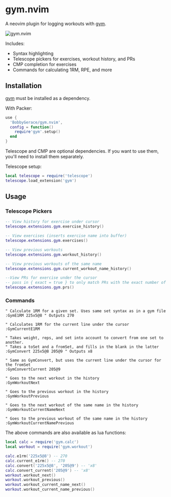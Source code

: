 # gym.nvim

A neovim plugin for logging workouts with [gym](https://github.com/BobbyGerace/gym).

![gym.nvim](https://github.com/user-attachments/assets/a3caffb2-ce13-470b-a786-5a35ef590a01)

Includes:

- Syntax highlighting
- Telescope pickers for exercises, workout history, and PRs
- CMP completion for exercises
- Commands for calculating 1RM, RPE, and more

## Installation

[gym](https://github.com/BobbyGerace/gym) must be installed as a dependency.

With Packer:

```lua
use {
  'BobbyGerace/gym.nvim',
  config = function()
    require'gym'.setup()
  end
}
```

Telescope and CMP are optional dependencies. If you want to use them, you'll need to install them separately.

Telescope setup:

```lua
local telescope = require('telescope')
telescope.load_extension('gym')
```

## Usage

### Telescope Pickers

```lua
-- View history for exercise under cursor
telescope.extensions.gym.exercise_history()

-- View exercises (inserts exercise name into buffer)
telescope.extensions.gym.exercises()

-- View previous workouts
telescope.extensions.gym.workout_history()

-- View previous workouts of the same name
telescope.extensions.gym.current_workout_name_history()

--View PRs for exercise under the cursor
-- pass in { exact = true } to only match PRs with the exact number of reps. Be default it will show all PRs greater than or equal to the number of reps.
telescope.extensions.gym.prs()
```

### Commands

```vim
" Calculate 1RM for a given set. Uses same set syntax as in a gym file
:GymE1RM 225x5@8 " Outputs 270

" Calculates 1RM for the current line under the cursor
:GymCurrentE1RM

" Takes weight, reps, and set into account to convert from one set to another.
" Takes a toSet and a fromSet, and fills in the blank in the latter
:GymConvert 225x5@8 205@9 " Outputs x8

" Same as GymConvert, but uses the current line under the cursor for the fromSet
:GymConvertCurrent 205@9

" Goes to the next workout in the history
:GymWorkoutNext

" Goes to the previous workout in the history
:GymWorkoutPrevious

" Goes to the next workout of the same name in the history
:GymWorkoutCurrentNameNext

" Goes to the previous workout of the same name in the history
:GymWorkoutCurrentNamePrevious
```

The above commands are also available as lua functions:

```lua
local calc = require('gym.calc')
local workout = require('gym.workout')

calc.e1rm('225x5@8') -- 270
calc.current_e1rm() -- 270
calc.convert('225x5@8', '205@9') -- 'x8'
calc.convert_current('205@9') -- 'x8'
workout.workout_next()
workout.workout_previous()
workout.workout_current_name_next()
workout.workout_current_name_previous()
```
